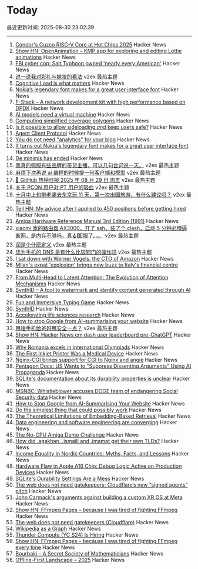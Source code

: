 # Today

最近更新时间: 2025-08-30 23:02:39

--- 
1. [Condor's Cuzco RISC-V Core at Hot Chips 2025](https://chipsandcheese.com/p/condors-cuzco-risc-v-core-at-hot) Hacker News
2. [Show HN: OpenAnimation – KMP app for exploring and editing Lottie animations](https://github.com/orispok/OpenAnimationApp) Hacker News
3. [FBI cyber cop: Salt Typhoon pwned 'nearly every American'](https://www.theregister.com/2025/08/28/fbi_cyber_cop_salt_typhoon/) Hacker News
4. [说一说我对彩礼与嫁妆的看法](https://www.v2ex.com/t/1155950) v2ex 最热主题
5. [Cognitive Load is what matters](https://github.com/zakirullin/cognitive-load) Hacker News
6. [Nokia’s legendary font makes for a great user interface font](https://www.osnews.com/story/143222/it-turns-out-nokias-legendary-font-makes-for-a-great-general-user-interface-font/) Hacker News
7. [F-Stack – A network development kit with high performance based on DPDK](https://www.f-stack.org/) Hacker News
8. [AI models need a virtual machine](https://blog.sigplan.org/2025/08/29/ai-models-need-a-virtual-machine/) Hacker News
9. [Computing simplified coverage polygons](https://www.volkerkrause.eu/2025/08/30/simplified-coverage-polygons.html) Hacker News
10. [Is it possible to allow sideloading *and* keep users safe?](https://shkspr.mobi/blog/2025/08/is-it-possible-to-allow-sideloading-and-keep-users-safe/) Hacker News
11. [Agent Client Protocol](https://agentclientprotocol.com/overview/introduction) Hacker News
12. [You do not need "analytics" for your blog](https://www.thisdaysportion.com/posts/contra-analytics/) Hacker News
13. [It turns out Nokia's legendary font makes for a great user interface font](https://www.osnews.com/story/143222/it-turns-out-nokias-legendary-font-makes-for-a-great-general-user-interface-font/) Hacker News
14. [De minimis has ended](https://www.washingtonpost.com/business/2025/08/30/de-minimis-tax-canceled-orders-delays/) Hacker News
15. [我真的佩服有些品牌的带货主播，可以几句台词说一天。](https://www.v2ex.com/t/1155939) v2ex 最热主题
16. [麻烦下次再说 ai 编程的时候提一句客户端和模型](https://www.v2ex.com/t/1155936) v2ex 最热主题
17. [🚀 GitHub 热榜日报 2025 年 08 月 29 日 周五](https://www.v2ex.com/t/1155917) v2ex 最热主题
18. [关于 PCDN 用户对 PT 用户的吸血](https://www.v2ex.com/t/1155893) v2ex 最热主题
19. [十月中上旬带老婆去东京玩 11 天，第一次出国旅游，有什么建议吗？](https://www.v2ex.com/t/1155885) v2ex 最热主题
20. [Tell HN: My advice after I applied to 450 positions before getting hired](https://news.ycombinator.com/item?id=45073589) Hacker News
21. [Amiga Hardware Reference Manual 3rd Edition (1991)](https://archive.org/details/amiga-hardware-reference-manual-3rd-edition) Hacker News
22. [xiaomi 家的路由器 AX3000，开了 ssh，装了个 clash，启动 5 分钟必懵逼断网，是内存不够吗，真🪝8️⃣服了。。。](https://www.v2ex.com/t/1155918) v2ex 最热主题
23. [润是个什麽定义](https://www.v2ex.com/t/1155909) v2ex 最热主题
24. [华为手机的 DNS 是有什么比较邪门的操作吗](https://www.v2ex.com/t/1155905) v2ex 最热主题
25. [I sat down with Werner Vogels, the CTO of Amazon](https://everton.xyz/i-sat-down-with-werner-vogels/) Hacker News
26. [Milan's expat 'explosion' brings new buzz to Italy's financial centre](https://www.ft.com/content/f33a01dc-f873-4c62-886f-f69562fb2e46) Hacker News
27. [From Multi-Head to Latent Attention: The Evolution of Attention Mechanisms](https://vinithavn.medium.com/from-multi-head-to-latent-attention-the-evolution-of-attention-mechanisms-64e3c0505f24) Hacker News
28. [SynthID – A tool to watermark and identify content generated through AI](https://deepmind.google/science/synthid/) Hacker News
29. [Fun and Immersive Typing Game](https://keybara.io) Hacker News
30. [SynthID](https://deepmind.google/science/synthid/) Hacker News
31. [Accelerating life sciences research](https://openai.com/index/accelerating-life-sciences-research-with-retro-biosciences/) Hacker News
32. [How to stop Google from AI-summarising your website](https://www.teruza.com/info-hub/how-to-stop-google-from-ai-summarising-your-website) Hacker News
33. [用啥手机给爸妈用安全一点？](https://www.v2ex.com/t/1155914) v2ex 最热主题
34. [Show HN: Hacker News em dash user leaderboard pre-ChatGPT](https://www.gally.net/miscellaneous/hn-em-dash-user-leaderboard.html) Hacker News
35. [Why Romania excels in international Olympiads](https://www.palladiummag.com/2025/08/29/why-romania-excels-in-international-olympiads/) Hacker News
36. [The First Inkjet Printer Was a Medical Device](https://spectrum.ieee.org/rune-elmqvist) Hacker News
37. [Nginx-CGI brings support for CGI to Nginx and angie](https://github.com/pjincz/nginx-cgi) Hacker News
38. [Pentagon Docs: US Wants to "Suppress Dissenting Arguments" Using AI Propaganda](https://theintercept.com/2025/08/25/pentagon-military-ai-propaganda-influence/) Hacker News
39. [SQLite's documentation about its durability properties is unclear](https://www.agwa.name/blog/post/sqlite_durability) Hacker News
40. [MSNBC: Whistleblower accuses DOGE team of endangering Social Security data](https://whistleblower.org/in-the-news/msnbc-whistleblower-accuses-doge-team-of-endangering-critical-social-security-data/) Hacker News
41. [How to Stop Google from AI-Summarising Your Website](https://www.teruza.com/info-hub/how-to-stop-google-from-ai-summarising-your-website) Hacker News
42. [Do the simplest thing that could possibly work](https://www.seangoedecke.com/the-simplest-thing-that-could-possibly-work/) Hacker News
43. [The Theoretical Limitations of Embedding-Based Retrieval](https://arxiv.org/abs/2508.21038) Hacker News
44. [Data engineering and software engineering are converging](https://clickhouse.com/blog/eight-principles-of-great-developer-experience-for-data-infrastructure) Hacker News
45. [The No-CPU Amiga Demo Challenge](https://github.com/askeksa/NoCpuChallenge) Hacker News
46. [How did .agakhan, .ismaili and .imamat get their own TLDs?](https://data.iana.org/TLD/tlds-alpha-by-domain.txt) Hacker News
47. [Income Equality in Nordic Countries: Myths, Facts, and Lessons](https://www.aeaweb.org/articles?id=10.1257/jel.20251636) Hacker News
48. [Hardware Flaw in Apple A16 Chip: Debug Logic Active on Production Devices](https://github.com/JGoyd/A16-FuseBypass) Hacker News
49. [SQLite's Durability Settings Are a Mess](https://www.agwa.name/blog/post/sqlite_durability) Hacker News
50. [The web does not need gatekeepers: Cloudflare’s new “signed agents” pitch](https://positiveblue.substack.com/p/the-web-does-not-need-gatekeepers) Hacker News
51. [John Carmack's arguments against building a custom XR OS at Meta](https://twitter.com/ID_AA_Carmack/status/1961172409920491849) Hacker News
52. [Show HN: FFmpeg Pages – because I was tired of fighting FFmpeg](https://ffmpegs.pages.dev/) Hacker News
53. [The web does not need gatekeepers (Cloudflare)](https://positiveblue.substack.com/p/the-web-does-not-need-gatekeepers) Hacker News
54. [Wikipedia as a Graph](https://wikigrapher.com/paths) Hacker News
55. [Thunder Compute (YC S24) Is Hiring](https://www.ycombinator.com/companies/thunder-compute/jobs/sS6QzTi-founding-developer-advocate-contract-to-hire) Hacker News
56. [Show HN: FFmpeg Pages – because I was tired of fighting FFmpeg every time](https://ffmpegs.pages.dev/) Hacker News
57. [Bourbaki – A Secret Society of Mathematicians](https://books.google.com/books/about/Bourbaki.html) Hacker News
58. [Offline-First Landscape – 2025](https://marcoapp.io/blog/offline-first-landscape) Hacker News
